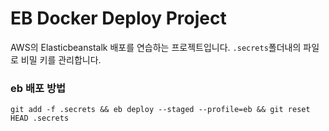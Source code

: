 # EB Docker Deploy Project

AWS의 Elasticbeanstalk 배포를 연습하는 프로젝트입니다.
`.secrets`폴더내의 파일로 비밀 키를 관리합니다.

### eb 배포 방법

```
git add -f .secrets && eb deploy --staged --profile=eb && git reset HEAD .secrets
```